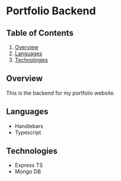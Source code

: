 # Portfolio Backend

## Table of Contents
1. [Overview](#overview)
2. [Languages](#languages)
3. [Technologies](#technologies)

## Overview
This is the backend for my portfolio website. 

## Languages
* Handlebars
* Typescript

## Technologies
* Express TS
* Mongo DB
